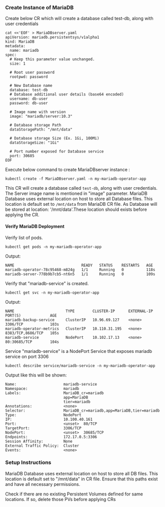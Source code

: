### Create Instance of MariaDB 


Create below CR which will create a database called test-db, along with user credentials

```execute
cat <<'EOF' > MariaDBserver.yaml
apiVersion: mariadb.persistentsys/v1alpha1
kind: MariaDB
metadata:
  name: mariadb
spec:
  # Keep this parameter value unchanged.
  size: 1
  
  # Root user password
  rootpwd: password

  # New Database name
  database: test-db
  # Database additional user details (base64 encoded)
  username: db-user 
  password: db-user 

  # Image name with version
  image: "mariadb/server:10.3"

  # Database storage Path
  dataStoragePath: "/mnt/data" 

  # Database storage Size (Ex. 1Gi, 100Mi)
  dataStorageSize: "1Gi"

  # Port number exposed for Database service
  port: 30685
EOF
```

Execute below command to create MariaDBserver instance :

```execute
kubectl create -f MariaDBserver.yaml -n my-mariadb-operator-app 
```

This CR will create a database called `test-db`, along with user credentials. The Server image name is mentioned in "image" parameter. MariaDB Database uses external location on host to store all Database files. This location is default set to `/mnt/data` from MariaDB CR file. As Database will be stored at location: '/mnt/data'.These location should exists before applying the CR. 

#### Verify MariaDB Deployment

Verify list of pods. 

```execute
kubectl get pods -n my-mariadb-operator-app 
```
Output:
```
NAME                              READY   STATUS    RESTARTS   AGE
mariadb-operator-78c95468-m824g   1/1     Running   0          118s
mariadb-server-778b9b7cb5-nt6n5   1/1     Running   0          109s
```

Verify that "mariadb-service" is created.

```execute
kubectl get svc -n my-mariadb-operator-app 
```
Output:
```
NAME                       TYPE        CLUSTER-IP      EXTERNAL-IP   PORT(S)             AGE
mariadb-backup-service     ClusterIP   10.96.69.127    <none>        3306/TCP            103s
mariadb-operator-metrics   ClusterIP   10.110.31.195   <none>        8383/TCP,8686/TCP   105s
mariadb-service            NodePort    10.102.17.13    <none>        80:30685/TCP        104s
```

Service "mariadb-service" is a NodePort Service that exposes mariadb service on port 3306

```execute
kubectl describe service/mariadb-service -n my-mariadb-operator-app
```

Output like this will be shown:
```
Name:                     mariadb-service
Namespace:                mariadb
Labels:                   MariaDB_cr=mariadb
                          app=MariaDB
                          tier=mariadb
Annotations:              <none>
Selector:                 MariaDB_cr=mariadb,app=MariaDB,tier=mariadb
Type:                     NodePort
IP:                       10.100.40.161
Port:                     <unset>  80/TCP
TargetPort:               3306/TCP
NodePort:                 <unset>  30685/TCP
Endpoints:                172.17.0.5:3306
Session Affinity:         None
External Traffic Policy:  Cluster
Events:                   <none>
```



### Setup Instructions

MariaDB Database uses external location on host to store all DB files. This location is default set to "/mnt/data" in CR file.  Ensure that this paths exist and have all necessary permissions.

Check if there are no existing Persistent Volumes defined for same locations. If so, delete those PVs before applying CRs
